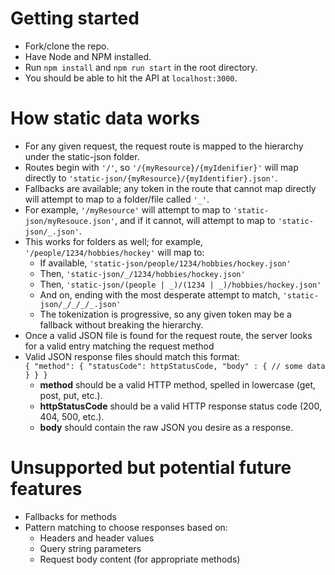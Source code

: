 # Getting started
* Fork/clone the repo.
* Have Node and NPM installed.
* Run `npm install` and `npm run start` in the root directory.
* You should be able to hit the API at `localhost:3000`.

# How static data works
* For any given request, the request route is mapped to the hierarchy under the static-json folder.
* Routes begin with `'/'`, so `'/{myResource}/{myIdenifier}'` will map directly to `'static-json/{myResource}/{myIdentifier}.json'`.
* Fallbacks are available; any token in the route that cannot map directly will attempt to map to a folder/file called `'_'`.
* For example, `'/myResource'` will attempt to map to `'static-json/myResouce.json'`, and if it cannot, will attempt to map to `'static-json/_.json'`.
* This works for folders as well; for example, `'/people/1234/hobbies/hockey'` will map to:
  * If available, `'static-json/people/1234/hobbies/hockey.json'`
  * Then, `'static-json/_/1234/hobbies/hockey.json'`
  * Then, `'static-json/(people | _)/(1234 | _)/hobbies/hockey.json'`
  * And on, ending with the most desperate attempt to match, `'static-json/_/_/_/_.json'`
  * The tokenization is progressive, so any given token may be a fallback without breaking the hierarchy.
* Once a valid JSON file is found for the request route, the server looks for a valid entry matching the request method
* Valid JSON response files should match this format:  
`{
     "method": {
         "statusCode": httpStatusCode,
         "body" : {
             // some data
         }
     }
 }`
  * __method__ should be a valid HTTP method, spelled in lowercase (get, post, put, etc.).
  * __httpStatusCode__ should be a valid HTTP response status code (200, 404, 500, etc.).
  * __body__ should contain the raw JSON you desire as a response.

# Unsupported but potential future features
* Fallbacks for methods
* Pattern matching to choose responses based on:
  * Headers and header values
  * Query string parameters
  * Request body content (for appropriate methods)
